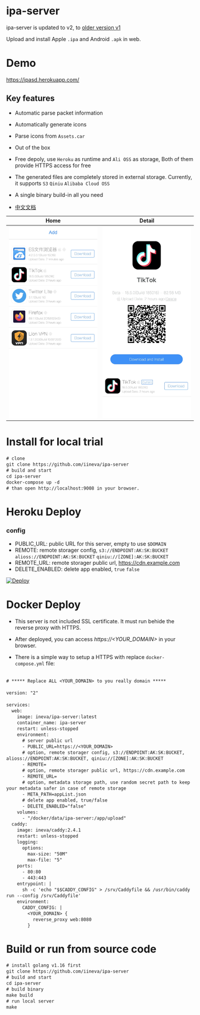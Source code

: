 # ipa-server

ipa-server is updated to v2, to [older version v1](https://github.com/iineva/ipa-server/tree/v1)

Upload and install Apple `.ipa` and Android `.apk` in web.

# Demo

<https://ipasd.herokuapp.com/>

## Key features

* Automatic parse packet information
* Automatically generate icons
* Parse icons from `Assets.car` 
* Out of the box
* Free depoly, use `Heroku` as runtime and `Ali OSS` as storage, Both of them provide HTTPS access for free
* The generated files are completely stored in external storage. Currently, it supports `S3` `Qiniu` `Alibaba Cloud OSS`
* A single binary build-in all you need

* [中文文档](README_zh.md)

Home | Detail |
 --- | ---
![](snapshot/en/1.jpg) | ![](snapshot/en/2.jpg)

# Install for local trial

```shell
# clone
git clone https://github.com/iineva/ipa-server
# build and start
cd ipa-server
docker-compose up -d
# than open http://localhost:9008 in your browser.
```

# Heroku Deploy

### config

* PUBLIC_URL: public URL for this server, empty to use `$DOMAIN`
* REMOTE: remote storager config, `s3://ENDPOINT:AK:SK:BUCKET` `alioss://ENDPOINT:AK:SK:BUCKET` `qiniu://[ZONE]:AK:SK:BUCKET`
* REMOTE_URL: remote storager public url, https://cdn.example.com
* DELETE_ENABLED: delete app enabled, `true` `false`

[![Deploy](https://www.herokucdn.com/deploy/button.svg)](https://heroku.com/deploy?template=https://github.com/iineva/ipa-server)

# Docker Deploy

* This server is not included SSL certificate. It must run behide the reverse proxy with HTTPS.

* After deployed, you can access *https://\<YOUR_DOMAIN\>* in your browser.

* There is a simple way to setup a HTTPS with replace `docker-compose.yml` file:

```

# ***** Replace ALL <YOUR_DOMAIN> to you really domain *****

version: "2"

services:
  web:
    image: ineva/ipa-server:latest
    container_name: ipa-server
    restart: unless-stopped
    environment:
      # server public url
      - PUBLIC_URL=https://<YOUR_DOMAIN>
      # option, remote storager config, s3://ENDPOINT:AK:SK:BUCKET, alioss://ENDPOINT:AK:SK:BUCKET, qiniu://[ZONE]:AK:SK:BUCKET
      - REMOTE=
      # option, remote storager public url, https://cdn.example.com
      - REMOTE_URL=
      # option, metadata storage path, use random secret path to keep your metadata safer in case of remote storage
      - META_PATH=appList.json
      # delete app enabled, true/false
      - DELETE_ENABLED="false"
    volumes:
      - "/docker/data/ipa-server:/app/upload"
  caddy:
    image: ineva/caddy:2.4.1
    restart: unless-stopped
    logging:
      options:
        max-size: "50M"
        max-file: "5"
    ports:
      - 80:80
      - 443:443
    entrypoint: |
      sh -c 'echo "$$CADDY_CONFIG" > /srv/Caddyfile && /usr/bin/caddy run --config /srv/Caddyfile'
    environment:
      CADDY_CONFIG: |
        <YOUR_DOMAIN> {
          reverse_proxy web:8080
        }
```

# Build or run from source code

```shell
# install golang v1.16 first
git clone https://github.com/iineva/ipa-server
# build and start
cd ipa-server
# build binary
make build
# run local server
make
```
